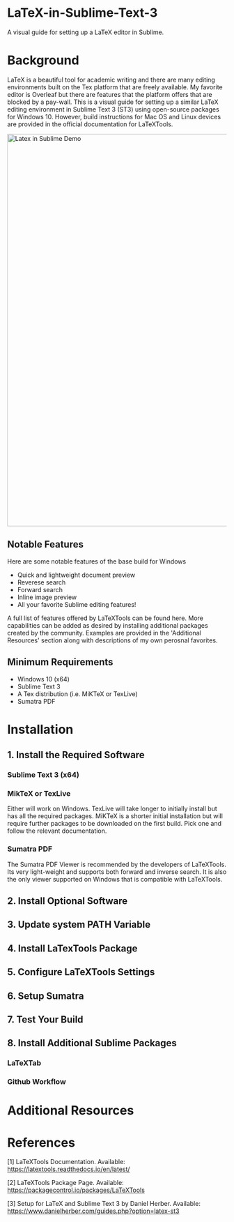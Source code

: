 # LaTeX-in-Sublime-Text-3
A visual guide for setting up a LaTeX editor in Sublime.

# Background
LaTeX is a beautiful tool for academic writing and there are many editing environments built on the Tex platform that are freely available. My favorite editor is Overleaf but there are features that the platform offers that are blocked by a pay-wall. This is a visual guide for setting up a similar LaTeX editing environment in Sublime Text 3 (ST3) using open-source packages for Windows 10. However, build instructions for Mac OS and Linux devices are provided in the official documentation for LaTeXTools.

<img src="images/LatexinSublimeDemo.gif" alt="Latex in Sublime Demo" style="width: 900px;"/>

## Notable Features
Here are some notable features of the base build for Windows

- Quick and lightweight document preview
- Reverese search
- Forward search
- Inline image preview
- All your favorite Sublime editing features!

A full list of features offered by LaTeXTools can be found here. More capabilities can be added as desired by installing additional packages created by the community. Examples are provided in the 'Additional Resources' section along with descriptions of my own perosnal favorites.

## Minimum Requirements
- Windows 10 (x64)
- Sublime Text 3
- A Tex distribution (i.e. MiKTeX or TexLive)
- Sumatra PDF

# Installation

## 1. Install the Required Software
### Sublime Text 3 (x64)
### MikTeX or TexLive
Either will work on Windows. TexLive will take longer to initially install but has all the required packages. MiKTeX is a shorter initial installation but will require further packages to be downloaded on the first build. Pick one and follow the relevant documentation.
### Sumatra PDF
The Sumatra PDF Viewer is recommended by the developers of LaTeXTools. Its very light-weight and supports both forward and inverse search. It is also the only viewer supported on Windows that is compatible with LaTeXTools.


## 2. Install Optional Software
## 3. Update system PATH Variable
## 4. Install LaTexTools Package
## 5. Configure LaTeXTools Settings
## 6. Setup Sumatra
## 7. Test Your Build
## 8. Install Additional Sublime Packages
### LaTeXTab
### Github Workflow

# Additional Resources


# References 
[1] LaTeXTools Documentation. Available: https://latextools.readthedocs.io/en/latest/ 

[2] LaTeXTools Package Page. Available: https://packagecontrol.io/packages/LaTeXTools

[3] Setup for LaTeX and Sublime Text 3 by Daniel Herber. Available: https://www.danielherber.com/guides.php?option=latex-st3
